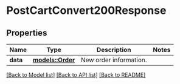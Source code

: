 # PostCartConvert200Response

## Properties

Name | Type | Description | Notes
------------ | ------------- | ------------- | -------------
**data** | [**models::Order**](Order.md) | New order information. | 

[[Back to Model list]](../README.md#documentation-for-models) [[Back to API list]](../README.md#documentation-for-api-endpoints) [[Back to README]](../README.md)


